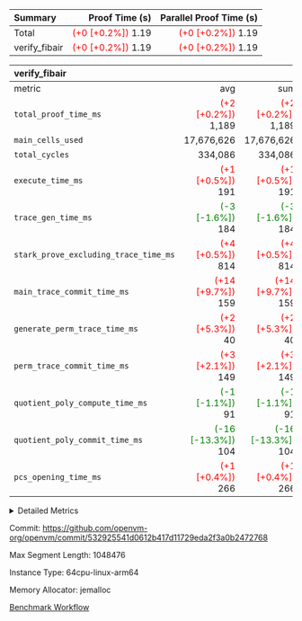 | Summary | Proof Time (s) | Parallel Proof Time (s) |
|:---|---:|---:|
| Total | <span style='color: red'>(+0 [+0.2%])</span> 1.19 | <span style='color: red'>(+0 [+0.2%])</span> 1.19 |
| verify_fibair | <span style='color: red'>(+0 [+0.2%])</span> 1.19 | <span style='color: red'>(+0 [+0.2%])</span> 1.19 |


| verify_fibair |||||
|:---|---:|---:|---:|---:|
|metric|avg|sum|max|min|
| `total_proof_time_ms ` | <span style='color: red'>(+2 [+0.2%])</span> 1,189 | <span style='color: red'>(+2 [+0.2%])</span> 1,189 | <span style='color: red'>(+2 [+0.2%])</span> 1,189 | <span style='color: red'>(+2 [+0.2%])</span> 1,189 |
| `main_cells_used     ` |  17,676,626 |  17,676,626 |  17,676,626 |  17,676,626 |
| `total_cycles        ` |  334,086 |  334,086 |  334,086 |  334,086 |
| `execute_time_ms     ` | <span style='color: red'>(+1 [+0.5%])</span> 191 | <span style='color: red'>(+1 [+0.5%])</span> 191 | <span style='color: red'>(+1 [+0.5%])</span> 191 | <span style='color: red'>(+1 [+0.5%])</span> 191 |
| `trace_gen_time_ms   ` | <span style='color: green'>(-3 [-1.6%])</span> 184 | <span style='color: green'>(-3 [-1.6%])</span> 184 | <span style='color: green'>(-3 [-1.6%])</span> 184 | <span style='color: green'>(-3 [-1.6%])</span> 184 |
| `stark_prove_excluding_trace_time_ms` | <span style='color: red'>(+4 [+0.5%])</span> 814 | <span style='color: red'>(+4 [+0.5%])</span> 814 | <span style='color: red'>(+4 [+0.5%])</span> 814 | <span style='color: red'>(+4 [+0.5%])</span> 814 |
| `main_trace_commit_time_ms` | <span style='color: red'>(+14 [+9.7%])</span> 159 | <span style='color: red'>(+14 [+9.7%])</span> 159 | <span style='color: red'>(+14 [+9.7%])</span> 159 | <span style='color: red'>(+14 [+9.7%])</span> 159 |
| `generate_perm_trace_time_ms` | <span style='color: red'>(+2 [+5.3%])</span> 40 | <span style='color: red'>(+2 [+5.3%])</span> 40 | <span style='color: red'>(+2 [+5.3%])</span> 40 | <span style='color: red'>(+2 [+5.3%])</span> 40 |
| `perm_trace_commit_time_ms` | <span style='color: red'>(+3 [+2.1%])</span> 149 | <span style='color: red'>(+3 [+2.1%])</span> 149 | <span style='color: red'>(+3 [+2.1%])</span> 149 | <span style='color: red'>(+3 [+2.1%])</span> 149 |
| `quotient_poly_compute_time_ms` | <span style='color: green'>(-1 [-1.1%])</span> 91 | <span style='color: green'>(-1 [-1.1%])</span> 91 | <span style='color: green'>(-1 [-1.1%])</span> 91 | <span style='color: green'>(-1 [-1.1%])</span> 91 |
| `quotient_poly_commit_time_ms` | <span style='color: green'>(-16 [-13.3%])</span> 104 | <span style='color: green'>(-16 [-13.3%])</span> 104 | <span style='color: green'>(-16 [-13.3%])</span> 104 | <span style='color: green'>(-16 [-13.3%])</span> 104 |
| `pcs_opening_time_ms ` | <span style='color: red'>(+1 [+0.4%])</span> 266 | <span style='color: red'>(+1 [+0.4%])</span> 266 | <span style='color: red'>(+1 [+0.4%])</span> 266 | <span style='color: red'>(+1 [+0.4%])</span> 266 |



<details>
<summary>Detailed Metrics</summary>

|  | verify_program_compile_ms | total_cells | stark_prove_excluding_trace_time_ms | quotient_poly_compute_time_ms | quotient_poly_commit_time_ms | perm_trace_commit_time_ms | pcs_opening_time_ms | main_trace_commit_time_ms |
| --- | --- | --- | --- | --- | --- | --- | --- |
|  | 7 | 65,536 | 38 | 1 | 6 | 0 | 22 | 8 | 

| air_name | rows | quotient_deg | main_cols | interactions | constraints | cells |
| --- | --- | --- | --- | --- | --- | --- |
| AccessAdapterAir<2> |  | 2 |  | 5 | 12 |  | 
| AccessAdapterAir<4> |  | 2 |  | 5 | 12 |  | 
| AccessAdapterAir<8> |  | 2 |  | 5 | 12 |  | 
| FibonacciAir | 32,768 | 1 | 2 |  | 5 | 65,536 | 
| FriReducedOpeningAir |  | 2 |  | 39 | 71 |  | 
| JalRangeCheckAir |  | 2 |  | 9 | 14 |  | 
| NativePoseidon2Air<BabyBearParameters>, 1> |  | 2 |  | 136 | 572 |  | 
| PhantomAir |  | 2 |  | 3 | 5 |  | 
| ProgramAir |  | 1 |  | 1 | 4 |  | 
| VariableRangeCheckerAir |  | 1 |  | 1 | 4 |  | 
| VmAirWrapper<AluNativeAdapterAir, FieldArithmeticCoreAir> |  | 2 |  | 15 | 27 |  | 
| VmAirWrapper<BranchNativeAdapterAir, BranchEqualCoreAir<1> |  | 2 |  | 11 | 25 |  | 
| VmAirWrapper<NativeAdapterAir<2, 0>, PublicValuesCoreAir> |  | 2 |  | 11 | 29 |  | 
| VmAirWrapper<NativeLoadStoreAdapterAir<1>, NativeLoadStoreCoreAir<1> |  | 2 |  | 15 | 20 |  | 
| VmAirWrapper<NativeLoadStoreAdapterAir<4>, NativeLoadStoreCoreAir<4> |  | 2 |  | 15 | 20 |  | 
| VmAirWrapper<NativeVectorizedAdapterAir<4>, FieldExtensionCoreAir> |  | 2 |  | 15 | 27 |  | 
| VmConnectorAir |  | 2 |  | 5 | 11 |  | 
| VolatileBoundaryAir |  | 2 |  | 7 | 19 |  | 

| group | trace_gen_time_ms | total_proof_time_ms | total_cycles | total_cells | stark_prove_excluding_trace_time_ms | quotient_poly_compute_time_ms | quotient_poly_commit_time_ms | perm_trace_commit_time_ms | pcs_opening_time_ms | main_trace_commit_time_ms | main_cells_used | generate_perm_trace_time_ms | execute_time_ms |
| --- | --- | --- | --- | --- | --- | --- | --- | --- | --- | --- | --- | --- | --- |
| verify_fibair | 184 | 1,189 | 334,086 | 62,474,410 | 814 | 91 | 104 | 149 | 266 | 159 | 17,676,626 | 40 | 191 | 

| group | air_name | rows | prep_cols | perm_cols | main_cols | cells |
| --- | --- | --- | --- | --- | --- | --- |
| verify_fibair | AccessAdapterAir<2> | 131,072 |  | 16 | 11 | 3,538,944 | 
| verify_fibair | AccessAdapterAir<4> | 65,536 |  | 16 | 13 | 1,900,544 | 
| verify_fibair | AccessAdapterAir<8> | 128 |  | 16 | 17 | 4,224 | 
| verify_fibair | FriReducedOpeningAir | 2,048 |  | 84 | 27 | 227,328 | 
| verify_fibair | JalRangeCheckAir | 32,768 |  | 28 | 12 | 1,310,720 | 
| verify_fibair | NativePoseidon2Air<BabyBearParameters>, 1> | 32,768 |  | 312 | 398 | 23,265,280 | 
| verify_fibair | PhantomAir | 16,384 |  | 12 | 6 | 294,912 | 
| verify_fibair | ProgramAir | 8,192 |  | 8 | 10 | 147,456 | 
| verify_fibair | VariableRangeCheckerAir | 262,144 | 2 | 8 | 1 | 2,359,296 | 
| verify_fibair | VmAirWrapper<AluNativeAdapterAir, FieldArithmeticCoreAir> | 262,144 |  | 36 | 29 | 17,039,360 | 
| verify_fibair | VmAirWrapper<BranchNativeAdapterAir, BranchEqualCoreAir<1> | 32,768 |  | 28 | 23 | 1,671,168 | 
| verify_fibair | VmAirWrapper<NativeLoadStoreAdapterAir<1>, NativeLoadStoreCoreAir<1> | 65,536 |  | 40 | 21 | 3,997,696 | 
| verify_fibair | VmAirWrapper<NativeLoadStoreAdapterAir<4>, NativeLoadStoreCoreAir<4> | 32,768 |  | 40 | 27 | 2,195,456 | 
| verify_fibair | VmAirWrapper<NativeVectorizedAdapterAir<4>, FieldExtensionCoreAir> | 32,768 |  | 36 | 38 | 2,424,832 | 
| verify_fibair | VmConnectorAir | 2 | 1 | 16 | 5 | 42 | 
| verify_fibair | VolatileBoundaryAir | 65,536 |  | 20 | 12 | 2,097,152 | 

| group | trace_height_constraint | weighted_sum | threshold |
| --- | --- | --- | --- |
| verify_fibair | 0 | 1,085,444 | 2,013,265,921 | 
| verify_fibair | 1 | 5,411,200 | 2,013,265,921 | 
| verify_fibair | 2 | 542,722 | 2,013,265,921 | 
| verify_fibair | 3 | 5,476,612 | 2,013,265,921 | 
| verify_fibair | 4 | 65,536 | 2,013,265,921 | 
| verify_fibair | 5 | 12,851,850 | 2,013,265,921 | 

| trace_height_constraint | threshold |
| --- | --- |
| 0 | 2,013,265,921 | 

</details>


Commit: https://github.com/openvm-org/openvm/commit/532925541d0612b417d11729eda2f3a0b2472768

Max Segment Length: 1048476

Instance Type: 64cpu-linux-arm64

Memory Allocator: jemalloc

[Benchmark Workflow](https://github.com/openvm-org/openvm/actions/runs/15381524818)
